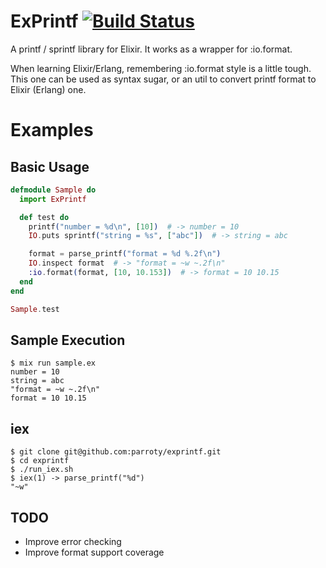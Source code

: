 ExPrintf [![Build Status](https://secure.travis-ci.org/parroty/exprintf.png?branch=master "Build Status")](http://travis-ci.org/parroty/exprintf)
============
A printf / sprintf library for Elixir. It works as a wrapper for :io.format.

When learning Elixir/Erlang, remembering :io.format style is a little tough. This one can be used as syntax sugar, or an util to convert printf format to Elixir (Erlang) one.

# Examples

## Basic Usage

```elixir
defmodule Sample do
  import ExPrintf

  def test do
    printf("number = %d\n", [10])  # -> number = 10
    IO.puts sprintf("string = %s", ["abc"])  # -> string = abc

    format = parse_printf("format = %d %.2f\n")
    IO.inspect format  # -> "format = ~w ~.2f\n"
    :io.format(format, [10, 10.153])  # -> format = 10 10.15
  end
end

Sample.test
```

## Sample Execution

```
$ mix run sample.ex
number = 10
string = abc
"format = ~w ~.2f\n"
format = 10 10.15
```

## iex

```
$ git clone git@github.com:parroty/exprintf.git
$ cd exprintf
$ ./run_iex.sh
$ iex(1) -> parse_printf("%d")
"~w"
```

## TODO
- Improve error checking
- Improve format support coverage
